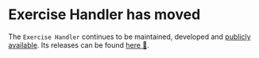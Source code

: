 # Exercise Handler has moved

The `Exercise Handler` continues to be maintained, developed and [publicly available](https://gitlab.itp.uni-frankfurt.de/lattice-qcd/ag-philipsen/ExerciseHandler).
Its releases can be found [here :rocket:](https://gitlab.itp.uni-frankfurt.de/lattice-qcd/ag-philipsen/ExerciseHandler/-/releases).
